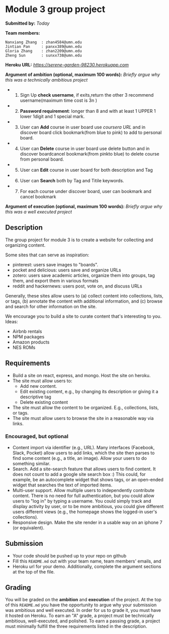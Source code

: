 # Module 3 group project #
__Submitted by:__ _Today_

__Team members:__
````
Nanxiang Zhang  : zhan4584@umn.edu
Jintian Pan     : panxx389@umn.edu
Gloria Zhang    : zhan2209@umn.edu
Zheng Sun       : sunxx738@umn.edu
````

__Heroku URL:__ _https://serene-garden-98230.herokuapp.com_

__Argument of ambition (optional, maximum 100 words):__
_Briefly argue why this was a technically ambitious project_
* 1. Sign Up <b>check username</b>, if exits,return the other 3 recommend username(maximum time cost is 3n )
* 2. <b>Password requirement</b>: longer than 8 and with at least 1 UPPER 1 lower 1digit and 1 special mark.  
* 3. User can <b>Add</b> course in user board use <i>coursera URL</i> and in discover board click bookmark(from blue to pink) to add to personal board.
* 4. User can <b>Delete</b> course in user board use delete button and in discover boardcancel bookmark(from pinkto blue) to delete course from personal board.
* 5. User can <b>Edit</b> course in user board for both description and Tag
* 6. User can <b>Search</b> both by Tag and Titile keywords.
* 7. For each course under discover board, user can  bookmark and cancel bookmark

__Argument of execution (optional, maximum 100 words):__
_Briefly argue why this was a well executed project_

## Description ##
The group project for module 3 is to create a website for collecting and organizing content.

Some sites that can serve as inspiration:

- pinterest: users save images to "boards".
- pocket and delicious: users save and organize URLs
- zotero: users save academic articles, organize them into groups, tag them, and export them in various formats
- reddit and hackernews: users post, vote on, and discuss URLs

Generally, these sites allow users to (a) collect content into collections, lists, or tags, (b) annotate the content with additional information, and (c) browse and search for other information on the site.

We encourage you to build a site to curate content that's interesting to you. Ideas:

- Airbnb rentals
- NPM packages
- Amazon products
- NES ROMs


## Requirements ##

- Build a site on react, express, and mongo. Host the site on heroku.
- The site must allow users to:
  - Add new content.
  - Edit existing content, e.g., by changing its description or giving it a descriptive tag
  - Delete existing content
- The site must allow the content to be organized.  E.g., collections, lists, or tags.
- The site must allow users to browse the site in a reasonable way via links.


### Encouraged, but optional ###

- Content import via identifier (e.g., URL). Many interfaces (Facebook, Slack, Pocket) allow users to add links, which the site then parses to find some content (e.g., a title, an image). Allow your users to do something similar.
- Search. Add a site-search feature that allows users to find content. It does not count to add a google site search box :)  This could, for example, be an autocomplete widget that shows tags, or an open-ended widget that searches the text of imported items.
- Multi-user support.  Allow multiple users to independently contribute content.  There is no need for full authentication, but you could allow users to "log in" by typing a username.  You could simply track and display activity by user, or to be more ambitious, you could give different users different views (e.g., the homepage shows the logged-in user's collections).
- Responsive design. Make the site render in a usable way on an iphone 7 (or equivalent).


## Submission ##
- Your code should be pushed up to your repo on github
- Fill this `README.md` out with your team name, team members' emails, and
- Heroku url for your demo. Additionally, complete the argument sections at the top of the file.


## Grading ##
You will be graded on the __ambition__ and __execution__ of the project. At the top of this `README.md` you have the opportunity to argue why your submission was ambitious and well executed. In order for us to grade it, you must have it hosted on Heroku. To earn an "A" grade, a project must be technically ambitious, well-executed, and polished. To earn a passing grade, a project must minimally fulfill the three requirements listed in the description.

